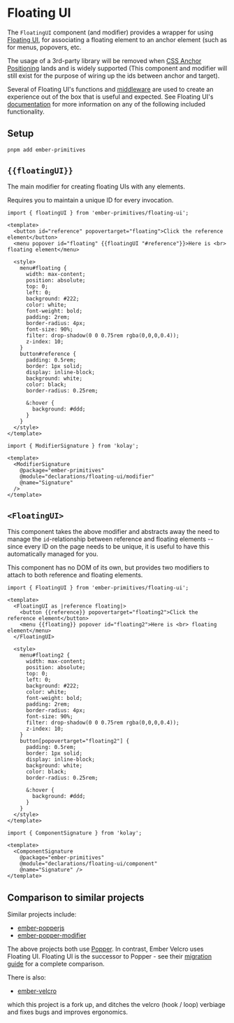 # Floating UI

The `FloatingUI` component (and modifier) provides a wrapper for using [Floating UI](https://floating-ui.com/), for associating a floating element to an anchor element (such as for menus, popovers, etc. 

<Callout>

The usage of a 3rd-party library will be removed when [CSS Anchor Positioning](https://developer.mozilla.org/en-US/docs/Web/CSS/CSS_anchor_positioning) lands and is widely supported (This component and modifier will still exist for the purpose of wiring up the ids between anchor and target). 

</Callout>

Several of Floating UI's functions and [middleware](https://floating-ui.com/docs/middleware) are used to create an experience out of the box that is useful and expected.
See Floating UI's [documentation](https://floating-ui.com/docs/getting-started) for more information on any of the following included functionality.

## Setup

```bash 
pnpm add ember-primitives
```


## `{{floatingUI}}`

The main modifier for creating floating UIs with any elements.

Requires you to maintain a unique ID for every invocation. 


<div class="featured-demo">

```gjs live preview no-shadow
import { floatingUI } from 'ember-primitives/floating-ui';

<template>
  <button id="reference" popovertarget="floating">Click the reference element</button>
  <menu popover id="floating" {{floatingUI "#reference"}}>Here is <br> floating element</menu>

  <style>
    menu#floating {
      width: max-content;
      position: absolute;
      top: 0;
      left: 0;
      background: #222;
      color: white;
      font-weight: bold;
      padding: 2rem;
      border-radius: 4px;
      font-size: 90%;
      filter: drop-shadow(0 0 0.75rem rgba(0,0,0,0.4));
      z-index: 10;
    }
    button#reference {
      padding: 0.5rem;
      border: 1px solid;
      display: inline-block;
      background: white;
      color: black;
      border-radius: 0.25rem;

      &:hover {
        background: #ddd;
      }
    }
  </style>
</template>
```

</div>


```gjs no-shadow
import { ModifierSignature } from 'kolay';

<template>
  <ModifierSignature 
    @package="ember-primitives" 
    @module="declarations/floating-ui/modifier" 
    @name="Signature"
  />
</template>
```

## `<FloatingUI>`

This component takes the above modifier and abstracts away the need to manage the `id`-relationship between reference and floating elements -- since every ID on the page needs to be unique, it is useful to have this automatically managed for you.

This component has no DOM of its own, but provides two modifiers to attach to both reference and floating elements.

<div class="featured-demo">

```gjs live preview no-shadow
import { FloatingUI } from 'ember-primitives/floating-ui';

<template>
  <FloatingUI as |reference floating|>
    <button {{reference}} popovertarget="floating2">Click the reference element</button>
    <menu {{floating}} popover id="floating2">Here is <br> floating element</menu>
  </FloatingUI>

  <style>
    menu#floating2 {
      width: max-content;
      position: absolute;
      top: 0;
      left: 0;
      background: #222;
      color: white;
      font-weight: bold;
      padding: 2rem;
      border-radius: 4px;
      font-size: 90%;
      filter: drop-shadow(0 0 0.75rem rgba(0,0,0,0.4));
      z-index: 10;
    }
    button[popovertarget="floating2"] {
      padding: 0.5rem;
      border: 1px solid;
      display: inline-block;
      background: white;
      color: black;
      border-radius: 0.25rem;

      &:hover {
        background: #ddd;
      }
    }
  </style>
</template>
```

</div>

```gjs live no-shadow
import { ComponentSignature } from 'kolay';

<template>
  <ComponentSignature 
    @package="ember-primitives" 
    @module="declarations/floating-ui/component" 
    @name="Signature" />
</template>
```

## Comparison to similar projects

Similar projects include:

* [ember-popperjs](https://github.com/NullVoxPopuli/ember-popperjs)
* [ember-popper-modifier](https://github.com/adopted-ember-addons/ember-popper-modifier)

The above projects both use [Popper](https://popper.js.org/). In contrast, Ember Velcro uses Floating UI. Floating UI is the successor to Popper - see their [migration guide](https://floating-ui.com/docs/migration) for a complete comparison.

There is also:

* [ember-velcro](https://github.com/CrowdStrike/ember-velcro)

which this project is a fork up, and ditches the velcro (hook / loop) verbiage and fixes bugs and improves ergonomics.

